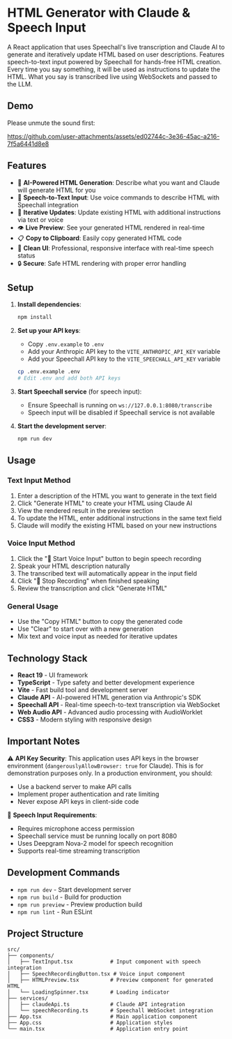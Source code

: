 # HTML Generator with Claude & Speech Input

A React application that uses Speechall's live transcription and Claude AI to generate and iteratively update HTML based on user descriptions. Features speech-to-text input powered by Speechall for hands-free HTML creation. Every time you say something, it will be used as instructions to update the HTML. What you say is transcribed live using WebSockets and passed to the LLM.

## Demo

Please unmute the sound first:

https://github.com/user-attachments/assets/ed02744c-3e36-45ac-a216-7f5a6441d8e8


## Features

- 🤖 **AI-Powered HTML Generation**: Describe what you want and Claude will generate HTML for you
- 🎤 **Speech-to-Text Input**: Use voice commands to describe HTML with Speechall integration
- 🔄 **Iterative Updates**: Update existing HTML with additional instructions via text or voice
- 👁️ **Live Preview**: See your generated HTML rendered in real-time
- 📋 **Copy to Clipboard**: Easily copy generated HTML code
- 🎨 **Clean UI**: Professional, responsive interface with real-time speech status
- 🔒 **Secure**: Safe HTML rendering with proper error handling

## Setup

1. **Install dependencies**:
   ```bash
   npm install
   ```

2. **Set up your API keys**:
   - Copy `.env.example` to `.env`
   - Add your Anthropic API key to the `VITE_ANTHROPIC_API_KEY` variable
   - Add your Speechall API key to the `VITE_SPEECHALL_API_KEY` variable
   ```bash
   cp .env.example .env
   # Edit .env and add both API keys
   ```

3. **Start Speechall service** (for speech input):
   - Ensure Speechall is running on `ws://127.0.0.1:8080/transcribe`
   - Speech input will be disabled if Speechall service is not available

4. **Start the development server**:
   ```bash
   npm run dev
   ```

## Usage

### Text Input Method
1. Enter a description of the HTML you want to generate in the text field
2. Click "Generate HTML" to create your HTML using Claude AI
3. View the rendered result in the preview section
4. To update the HTML, enter additional instructions in the same text field
5. Claude will modify the existing HTML based on your new instructions

### Voice Input Method
1. Click the "🎤 Start Voice Input" button to begin speech recording
2. Speak your HTML description naturally
3. The transcribed text will automatically appear in the input field
4. Click "🛑 Stop Recording" when finished speaking
5. Review the transcription and click "Generate HTML"

### General Usage
- Use the "Copy HTML" button to copy the generated code
- Use "Clear" to start over with a new generation
- Mix text and voice input as needed for iterative updates

## Technology Stack

- **React 19** - UI framework
- **TypeScript** - Type safety and better development experience
- **Vite** - Fast build tool and development server
- **Claude API** - AI-powered HTML generation via Anthropic's SDK
- **Speechall API** - Real-time speech-to-text transcription via WebSocket
- **Web Audio API** - Advanced audio processing with AudioWorklet
- **CSS3** - Modern styling with responsive design

## Important Notes

⚠️ **API Key Security**: This application uses API keys in the browser environment (`dangerouslyAllowBrowser: true` for Claude). This is for demonstration purposes only. In a production environment, you should:
- Use a backend server to make API calls
- Implement proper authentication and rate limiting
- Never expose API keys in client-side code

🎤 **Speech Input Requirements**:
- Requires microphone access permission
- Speechall service must be running locally on port 8080
- Uses Deepgram Nova-2 model for speech recognition
- Supports real-time streaming transcription

## Development Commands

- `npm run dev` - Start development server
- `npm run build` - Build for production
- `npm run preview` - Preview production build
- `npm run lint` - Run ESLint

## Project Structure

```
src/
├── components/
│   ├── TextInput.tsx            # Input component with speech integration
│   ├── SpeechRecordingButton.tsx # Voice input component
│   ├── HTMLPreview.tsx          # Preview component for generated HTML
│   └── LoadingSpinner.tsx       # Loading indicator
├── services/
│   ├── claudeApi.ts             # Claude API integration
│   └── speechRecording.ts       # Speechall WebSocket integration
├── App.tsx                      # Main application component
├── App.css                      # Application styles
└── main.tsx                     # Application entry point
```
